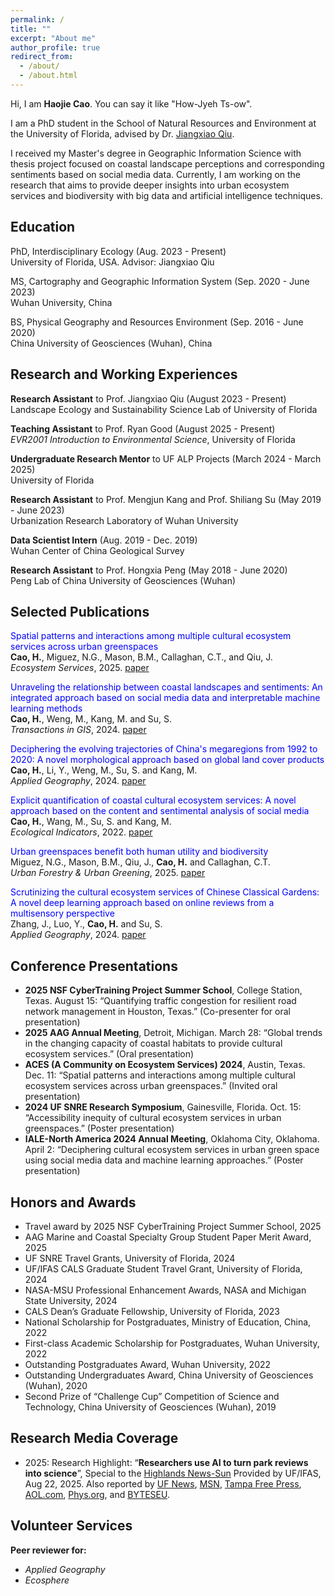 ```yaml
---
permalink: /
title: ""
excerpt: "About me"
author_profile: true
redirect_from: 
  - /about/
  - /about.html
---
```

Hi, I am **Haojie Cao**. You can say it like "How-Jyeh Ts-ow".

I am a PhD student in the School of Natural Resources and Environment at the University of Florida, advised by Dr. [Jiangxiao Qiu](https://jiangxiaoqiu.weebly.com/).

I received my Master's degree in Geographic Information Science with thesis project focused on coastal landscape perceptions and corresponding sentiments based on social media data. Currently, I am working on the research that aims to provide deeper insights into urban ecosystem services and biodiversity with big data and artificial intelligence techniques. 

## Education
PhD, Interdisciplinary Ecology (Aug. 2023 - Present)<br>
University of Florida, USA. Advisor: Jiangxiao Qiu

MS, Cartography and Geographic Information System (Sep. 2020 - June 2023)<br>
Wuhan University, China

BS, Physical Geography and Resources Environment (Sep. 2016 - June 2020)<br>
China University of Geosciences (Wuhan), China

## Research and Working Experiences
**Research Assistant** to Prof. Jiangxiao Qiu (August 2023 - Present)<br>
Landscape Ecology and Sustainability Science Lab of University of Florida

**Teaching Assistant** to Prof. Ryan Good (August 2025 - Present)<br>
*EVR2001 Introduction to Environmental Science*, University of Florida

**Undergraduate Research Mentor** to UF ALP Projects (March 2024 - March 2025)<br>
University of Florida

**Research Assistant** to Prof. Mengjun Kang and Prof. Shiliang Su (May 2019 - June 2023)<br>
Urbanization Research Laboratory of Wuhan University

**Data Scientist Intern** (Aug. 2019 - Dec. 2019)<br>
Wuhan Center of China Geological Survey

**Research Assistant** to Prof. Hongxia Peng (May 2018 - June 2020)<br>
Peng Lab of China University of Geosciences (Wuhan)

## Selected Publications
<span style="color:blue;">Spatial patterns and interactions among multiple cultural ecosystem services across urban greenspaces</span><br>
**Cao, H.**, Miguez, N.G., Mason, B.M., Callaghan, C.T., and Qiu, J.<br>
*Ecosystem Services*, 2025. [paper](https://doi.org/10.1016/j.ecoser.2025.101740)

<span style="color:blue;">Unraveling the relationship between coastal landscapes and sentiments: An integrated approach based on social media data and interpretable machine learning methods</span><br>
**Cao, H.**, Weng, M., Kang, M. and Su, S.<br>
*Transactions in GIS*, 2024. [paper](https://doi.org/10.1111/tgis.13175)

<span style="color:blue;">Deciphering the evolving trajectories of China's megaregions from 1992 to 2020: A novel morphological approach based on global land cover products</span><br>
**Cao, H.**, Li, Y., Weng, M., Su, S. and Kang, M.<br>
*Applied Geography*, 2024. [paper](https://doi.org/10.1016/j.apgeog.2024.103205)

<span style="color:blue;">Explicit quantification of coastal cultural ecosystem services: A novel approach based on the content and sentimental analysis of social media</span><br>
**Cao, H.**, Wang, M., Su, S. and Kang, M.<br>
*Ecological Indicators*, 2022. [paper](https://doi.org/10.1016/j.ecolind.2022.108756)

<span style="color:blue;">Urban greenspaces benefit both human utility and biodiversity</span><br>
Miguez, N.G., Mason, B.M., Qiu, J., **Cao, H.** and Callaghan, C.T.<br>
*Urban Forestry & Urban Greening*, 2025. [paper](https://doi.org/10.1016/j.ufug.2025.128791)

<span style="color:blue;">Scrutinizing the cultural ecosystem services of Chinese Classical Gardens: A novel deep learning approach based on online reviews from a multisensory perspective</span><br>
Zhang, J., Luo, Y., **Cao, H.** and Su, S.<br>
*Applied Geography*, 2024. [paper](https://doi.org/10.1016/j.apgeog.2024.103404)

## Conference Presentations
* **2025 NSF CyberTraining Project Summer School**, College Station, Texas. August 15: “Quantifying traffic congestion for resilient road network management in Houston, Texas.” (Co-presenter for oral presentation)
* **2025 AAG Annual Meeting**, Detroit, Michigan. March 28: “Global trends in the changing capacity of coastal habitats to provide cultural ecosystem services.” (Oral presentation)
* **ACES (A Community on Ecosystem Services) 2024**, Austin, Texas. Dec. 11: “Spatial patterns and interactions among multiple cultural ecosystem services across urban greenspaces.” (Invited oral presentation)
* **2024 UF SNRE Research Symposium**, Gainesville, Florida. Oct. 15: “Accessibility inequity of cultural ecosystem services in urban greenspaces.” (Poster presentation)
* **IALE-North America 2024 Annual Meeting**, Oklahoma City, Oklahoma. April 2: “Deciphering cultural ecosystem services in urban green space using social media data and machine learning approaches.” (Poster presentation)

## Honors and Awards
* Travel award by 2025 NSF CyberTraining Project Summer School, 2025
* AAG Marine and Coastal Specialty Group Student Paper Merit Award, 2025
* UF SNRE Travel Grants, University of Florida, 2024
* UF/IFAS CALS Graduate Student Travel Grant, University of Florida, 2024
* NASA-MSU Professional Enhancement Awards, NASA and Michigan State University, 2024
* CALS Dean’s Graduate Fellowship, University of Florida, 2023
* National Scholarship for Postgraduates, Ministry of Education, China, 2022
* First-class Academic Scholarship for Postgraduates, Wuhan University, 2022
* Outstanding Postgraduates Award, Wuhan University, 2022
* Outstanding Undergraduates Award, China University of Geosciences (Wuhan), 2020
* Second Prize of “Challenge Cup” Competition of Science and Technology, China University of Geosciences (Wuhan), 2019

## Research Media Coverage
* 2025: Research Highlight: “**Researchers use AI to turn park reviews into science**”, Special to the [Highlands News-Sun](https://www.midfloridanewspapers.com/highlands_news-sun/news/researchers-use-ai-to-turn-park-reviews-into-science/article_2183a8c4-5fbb-4027-9eee-16ac0b94ebaf.html) Provided by UF/IFAS, Aug 22, 2025. Also reported by [UF News](https://news.ufl.edu/2025/08/park-review-study/), [MSN](https://www.msn.com/en-us/news/technology/researchers-use-ai-to-turn-park-reviews-into-science/ar-AA1L2lAH), [Tampa Free Press](https://www.tampafp.com/the-secret-to-beloved-florida-parks-ai-finds-the-answer-in-your-reviews/), [AOL.com](https://www.aol.com/news/secret-beloved-florida-parks-ai-123411348.html), [Phys.org](https://phys.org/news/2025-08-ai-science.html), and [BYTESEU](https://www.byteseu.com/1311369/).  

## Volunteer Services
**Peer reviewer for:**
* *Applied Geography*
* *Ecosphere*
